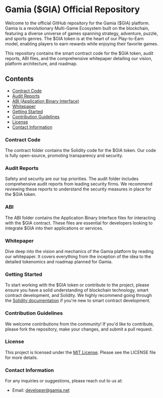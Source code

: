 # Gamia ($GIA) Official Repository

Welcome to the official GitHub repository for the Gamia ($GIA) platform. Gamia is a revolutionary Multi-Game Ecosystem built on the blockchain, featuring a diverse universe of games spanning strategy, adventure, puzzle, and sports genres. The $GIA token is at the heart of our Play-to-Earn model, enabling players to earn rewards while enjoying their favorite games.

This repository contains the smart contract code for the $GIA token, audit reports, ABI files, and the comprehensive whitepaper detailing our vision, platform architecture, and roadmap.

## Contents

- [Contract Code](#contract-code)
- [Audit Reports](#audit-reports)
- [ABI (Application Binary Interface)](#abi)
- [Whitepaper](#whitepaper)
- [Getting Started](#getting-started)
- [Contribution Guidelines](#contribution-guidelines)
- [License](#license)
- [Contact Information](#contact-information)

### Contract Code

The contract folder contains the Solidity code for the $GIA token. Our code is fully open-source, promoting transparency and security.

### Audit Reports

Safety and security are our top priorities. The audit folder includes comprehensive audit reports from leading security firms. We recommend reviewing these reports to understand the security measures in place for the $GIA token.

### ABI

The ABI folder contains the Application Binary Interface files for interacting with the $GIA contract. These files are essential for developers looking to integrate $GIA into their applications or services.

### Whitepaper

Dive deep into the vision and mechanics of the Gamia platform by reading our whitepaper. It covers everything from the inception of the idea to the detailed tokenomics and roadmap planned for Gamia.

### Getting Started

To start working with the $GIA token or contribute to the project, please ensure you have a solid understanding of blockchain technology, smart contract development, and Solidity. We highly recommend going through the [Solidity documentation](https://docs.soliditylang.org/) if you're new to smart contract development.

### Contribution Guidelines

We welcome contributions from the community! If you'd like to contribute, please fork the repository, make your changes, and submit a pull request.

### License

This project is licensed under the [MIT License](LICENSE). Please see the LICENSE file for more details.

### Contact Information

For any inquiries or suggestions, please reach out to us at:

- Email: [developer@gamia.net](mailto:developer@gamia.net)
